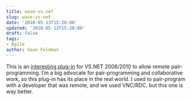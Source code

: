 ```yaml
---
title: wave-vs.net
slug: wave-vs-net
date: '2010-05-13T15:28:00'
updated: '2010-05-13T15:28:00'
draft: false
tags:
- Agile
author: Sean Feldman
---
```

<p>This is an <a href="http://www.wave-vs.net" target="_blank">interesting plug-in</a> for VS.NET 2008/2010 to allow remote pair-programming. I’m a big advocate for pair-programming and collaborative work, so this plug-in has its place in the real world. I used to pair-program with a developer that was remote, and we used VNC/RDC, but this one is way better.</p>
